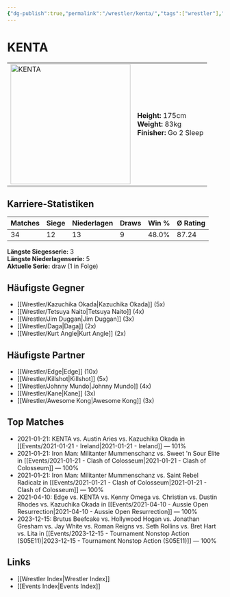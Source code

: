 ```yaml
---
{"dg-publish":true,"permalink":"/wrestler/kenta/","tags":["wrestler"],"noteIcon":"","created":"2025-08-11T09:33:19.539+02:00"}
---
```



# KENTA

<table>
<tr>
<td><img src="KENTA.png" width="280" alt="KENTA"></td>
<td>
<b>Height:</b> 175cm<br>
<b>Weight:</b> 83kg<br>
<b>Finisher:</b> Go 2 Sleep<br>
</td>
</tr>
</table>

## Karriere-Statistiken

| Matches | Siege | Niederlagen | Draws | Win % | Ø Rating |
|---------|-------|-------------|-------|-------|-----------|
| 34 | 12 | 13 | 9 | 48.0% | 87.24 |

**Längste Siegesserie:** 3<br>**Längste Niederlagenserie:** 5<br>**Aktuelle Serie:** draw (1 in Folge)


## Häufigste Gegner
- [[Wrestler/Kazuchika Okada\|Kazuchika Okada]] (5x)
- [[Wrestler/Tetsuya Naito\|Tetsuya Naito]] (4x)
- [[Wrestler/Jim Duggan\|Jim Duggan]] (3x)
- [[Wrestler/Daga\|Daga]] (2x)
- [[Wrestler/Kurt Angle\|Kurt Angle]] (2x)

## Häufigste Partner
- [[Wrestler/Edge\|Edge]] (10x)
- [[Wrestler/Killshot\|Killshot]] (5x)
- [[Wrestler/Johnny Mundo\|Johnny Mundo]] (4x)
- [[Wrestler/Kane\|Kane]] (3x)
- [[Wrestler/Awesome Kong\|Awesome Kong]] (3x)

## Top Matches
- 2021-01-21: KENTA vs. Austin Aries vs. Kazuchika Okada in [[Events/2021-01-21 - Ireland\|2021-01-21 - Ireland]] — 101%
- 2021-01-21: Iron Man: Militanter Mummenschanz vs. Sweet 'n Sour Elite in [[Events/2021-01-21 - Clash of Colosseum\|2021-01-21 - Clash of Colosseum]] — 100%
- 2021-01-21: Iron Man: Militanter Mummenschanz vs. Saint Rebel Radicalz in [[Events/2021-01-21 - Clash of Colosseum\|2021-01-21 - Clash of Colosseum]] — 100%
- 2021-04-10: Edge vs. KENTA vs. Kenny Omega vs. Christian vs. Dustin Rhodes vs. Kazuchika Okada in [[Events/2021-04-10 - Aussie Open Resurrection\|2021-04-10 - Aussie Open Resurrection]] — 100%
- 2023-12-15: Brutus Beefcake vs. Hollywood Hogan vs. Jonathan Gresham vs. Jay White vs. Roman Reigns vs. Seth Rollins vs. Bret Hart vs. Lita in [[Events/2023-12-15 - Tournament Nonstop Action (S05E11)\|2023-12-15 - Tournament Nonstop Action (S05E11)]] — 100%

## Links
- [[Wrestler Index\|Wrestler Index]]
- [[Events Index\|Events Index]]
